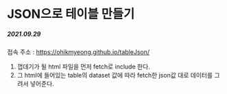 # JSON으로 테이블 만들기

##### 2021.09.29

접속 주소 : https://ohikmyeong.github.io/tableJson/

1. 껍데기가 될 html 파일을 먼저 fetch로 include 한다.
2. 그 html에 들어있는 table의 dataset 값에 따라 fetch한 json값 대로 데이터를 그려서 넣어준다.
